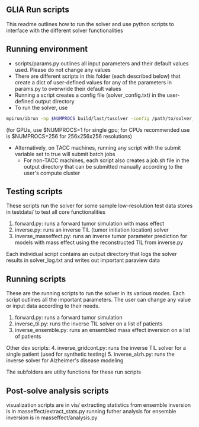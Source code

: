 ## GLIA Run scripts 
This readme outlines how to run the solver and use python scripts to interface
with the different solver functionalities

## Running environment
* scripts/params.py outlines all input parameters and their default values used. Please do not change any values
* There are different scripts in this folder (each described below) that create a dict of user-defined values for any of the parameters in params.py to overwride their default values
* Running a script creates a config file (solver_config.txt) in the user-defined output directory
* To run the solver, use 
```bash
mpirun/ibrun -np $NUMPROCS build/last/tusolver -config /path/to/solver_config.txt
```
(for GPUs, use $NUMPROCS=1 for single gpu; for CPUs recommended use is $NUMPROCS=256 for 256x256x256 resolutions)
* Alternatively, on TACC machines, running any script with the submit variable set to true will submit batch jobs
  * For non-TACC machines, each script also creates a job.sh file in the output directory that can be submitted manually according to the user's compute cluster


## Testing scripts
These scripts run the solver for some sample low-resolution test data stores in testdata/
to test all core functionalities
1. forward.py: runs a forward tumor simulation with mass effect 
2. inverse.py: runs an inverse TIL (tumor initiation location) solver
3. inverse_masseffect.py: runs an inverse tumor parameter prediction for models with mass effect using the reconstructed TIL from inverse.py

Each individual script contains an output directory that logs the solver results in solver_log.txt and writes out important paraview data


## Running scripts
These are the running scripts to run the solver in its various modes. Each script outlines all the important parameters. The user can change any value or input data according to their needs.
1. forward.py: runs a forward tumor simulation
2. inverse_til.py: runs the inverse TIL solver on a list of patients
3. inverse_ensemble.py: runs an ensembled mass effect inversion on a list of patients

Other dev scripts:
4. inverse_gridcont.py: runs the inverse TIL solver for a single patient (used for synthetic testing)
5. inverse_alzh.py: runs the inverse solver for Alzheimer's disease modeling

The subfolders are utilty functions for these run scripts

## Post-solve analysis scripts
visualization scripts are in vis/
extracting statistics from ensemble inversion is in masseffect/extract_stats.py
running futher analysis for ensemble inversion is in masseffect/analysis.py
